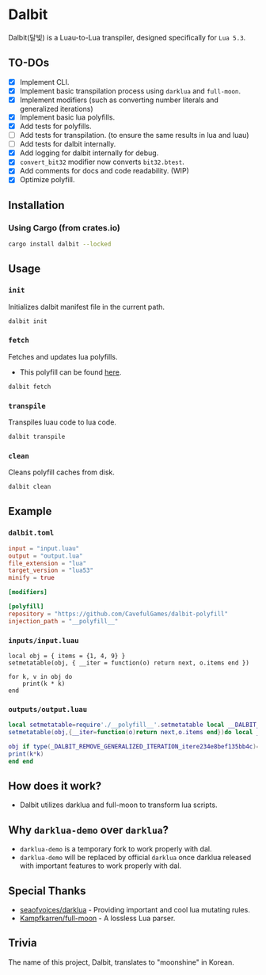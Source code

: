 # Dalbit
Dalbit(달빛) is a Luau-to-Lua transpiler, designed specifically for `Lua 5.3`.

## TO-DOs
- [x] Implement CLI.
- [x] Implement basic transpilation process using `darklua` and `full-moon`.
- [x] Implement modifiers (such as converting number literals and generalized iterations)
- [x] Implement basic lua polyfills.
- [x] Add tests for polyfills.
- [ ] Add tests for transpilation. (to ensure the same results in lua and luau)
- [ ] Add tests for dalbit internally.
- [x] Add logging for dalbit internally for debug.
- [x] `convert_bit32` modifier now converts `bit32.btest`.
- [x] Add comments for docs and code readability. (WIP)
- [x] Optimize polyfill.

## Installation

### Using Cargo (from crates.io)
```sh
cargo install dalbit --locked
```

## Usage

### `init`
Initializes dalbit manifest file in the current path.
```sh
dalbit init
```

### `fetch`
Fetches and updates lua polyfills.
* This polyfill can be found [here](https://github.com/CavefulGames/dalbit-polyfill).
```sh
dalbit fetch
```

### `transpile`
Transpiles luau code to lua code.
```sh
dalbit transpile
```

### `clean`
Cleans polyfill caches from disk.
```sh
dalbit clean
```

## Example
### `dalbit.toml`
```toml
input = "input.luau"
output = "output.lua"
file_extension = "lua"
target_version = "lua53"
minify = true

[modifiers]

[polyfill]
repository = "https://github.com/CavefulGames/dalbit-polyfill"
injection_path = "__polyfill__"

```

### `inputs/input.luau`
```luau
local obj = { items = {1, 4, 9} }
setmetatable(obj, { __iter = function(o) return next, o.items end })

for k, v in obj do
    print(k * k)
end

```

### `outputs/output.luau`
```lua
local setmetatable=require'./__polyfill__'.setmetatable local __DALBIT_getmetatable_iter=require'./__polyfill__'.__DALBIT_getmetatable_iter local type=require'./__polyfill__'.type local next=require'./__polyfill__'.next local io=nil local module=nil local package=nil local dofile=nil local loadfile=nil local load=nil local obj={items={1,4,9}}
setmetatable(obj,{__iter=function(o)return next,o.items end})do local _DALBIT_REMOVE_GENERALIZED_ITERATION_itere234e8bef135bb4c, _DALBIT_REMOVE_GENERALIZED_ITERATION_invare234e8bef135bb4c, _DALBIT_REMOVE_GENERALIZED_ITERATION_controle234e8bef135bb4c=

obj if type(_DALBIT_REMOVE_GENERALIZED_ITERATION_itere234e8bef135bb4c)=='table'then local m=__DALBIT_getmetatable_iter(_DALBIT_REMOVE_GENERALIZED_ITERATION_itere234e8bef135bb4c)if type(m)=='table'and type(m.__iter)=='function'then _DALBIT_REMOVE_GENERALIZED_ITERATION_itere234e8bef135bb4c, _DALBIT_REMOVE_GENERALIZED_ITERATION_invare234e8bef135bb4c, _DALBIT_REMOVE_GENERALIZED_ITERATION_controle234e8bef135bb4c=m.__iter(_DALBIT_REMOVE_GENERALIZED_ITERATION_itere234e8bef135bb4c)else _DALBIT_REMOVE_GENERALIZED_ITERATION_itere234e8bef135bb4c, _DALBIT_REMOVE_GENERALIZED_ITERATION_invare234e8bef135bb4c, _DALBIT_REMOVE_GENERALIZED_ITERATION_controle234e8bef135bb4c=next, _DALBIT_REMOVE_GENERALIZED_ITERATION_itere234e8bef135bb4c end end for k,v in _DALBIT_REMOVE_GENERALIZED_ITERATION_itere234e8bef135bb4c,_DALBIT_REMOVE_GENERALIZED_ITERATION_invare234e8bef135bb4c,_DALBIT_REMOVE_GENERALIZED_ITERATION_controle234e8bef135bb4c do
print(k*k)
end end
```

## How does it work?
- Dalbit utilizes darklua and full-moon to transform lua scripts.

## Why `darklua-demo` over `darklua`?
- `darklua-demo` is a temporary fork to work properly with dal.
- `darklua-demo` will be replaced by official `darklua` once darklua released with important features to work properly with dal.

## Special Thanks
- [seaofvoices/darklua](https://github.com/seaofvoices/darklua) - Providing important and cool lua mutating rules.
- [Kampfkarren/full-moon](https://github.com/Kampfkarren/full-moon) - A lossless Lua parser.

## Trivia
The name of this project, Dalbit, translates to "moonshine" in Korean.
